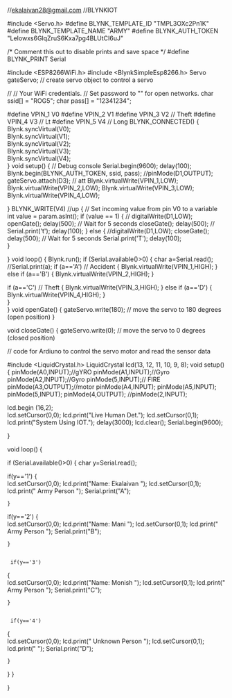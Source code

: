 //ekalaivan28@gmail.com
//BLYNKIOT

#include <Servo.h>
#define BLYNK_TEMPLATE_ID "TMPL3OXc2Pn1K"
#define BLYNK_TEMPLATE_NAME "ARMY"
#define BLYNK_AUTH_TOKEN "LeIowxs6GlqZruS6Kxa7pg4BLUtCI6uJ"


/* Comment this out to disable prints and save space */
#define BLYNK_PRINT Serial


#include <ESP8266WiFi.h>
#include <BlynkSimpleEsp8266.h>
Servo gateServo;  // create servo object to control a servo

//
// Your WiFi credentials.
// Set password to "" for open networks.
char ssid[] = "ROG5";
char pass[] = "12341234";

#define VPIN_1    V0 
#define VPIN_2    V1 
#define VPIN_3    V2  // Theft
#define VPIN_4    V3  // Lt
#define VPIN_5    V4  // Long
BLYNK_CONNECTED()
{ 
  Blynk.syncVirtual(V0);  
  Blynk.syncVirtual(V1);  
  Blynk.syncVirtual(V2);  
  Blynk.syncVirtual(V3);  
  Blynk.syncVirtual(V4);   
}
void setup()
{
  // Debug console
  Serial.begin(9600);
  delay(100);
  Blynk.begin(BLYNK_AUTH_TOKEN, ssid, pass);
  //pinMode(D1,OUTPUT); 
  gateServo.attach(D3);  // att
  Blynk.virtualWrite(VPIN_1,LOW); 
  Blynk.virtualWrite(VPIN_2,LOW); 
  Blynk.virtualWrite(VPIN_3,LOW); 
  Blynk.virtualWrite(VPIN_4,LOW); 
  
}
BLYNK_WRITE(V4) //up
{
  // Set incoming value from pin V0 to a variable
  int value = param.asInt();
  if (value == 1)
  {
    // digitalWrite(D1,LOW);
    openGate();
  delay(500);  // Wait for 5 seconds
  closeGate();
  delay(500);  //
     Serial.print('t');
     delay(100);
  }
  else
  {
     //digitalWrite(D1,LOW);
     closeGate();
    delay(500);  // Wait for 5 seconds
     Serial.print('T');
     delay(100);    
    }
  
}
void loop()
{
  Blynk.run();
  if (Serial.available()>0) 
  {
  char a=Serial.read();
  //Serial.print(a);
if (a=='A') // Accident
{
  Blynk.virtualWrite(VPIN_1,HIGH); 
}
else if (a=='B')
{
  Blynk.virtualWrite(VPIN_2,HIGH); 
  }

if (a=='C') // Theft 
{
  Blynk.virtualWrite(VPIN_3,HIGH); 
}
else if (a=='D')
{
  Blynk.virtualWrite(VPIN_4,HIGH); 
  }  
  }  
}
void openGate() {
  gateServo.write(180);  // move the servo to 180 degrees (open position)
}

void closeGate() {
  gateServo.write(0);  // move the servo to 0 degrees (closed position)





  // code for Ardiuno to control the servo motor and read the sensor data

  #include <LiquidCrystal.h>
LiquidCrystal lcd(13, 12, 11, 10, 9, 8);
void setup()
{
   pinMode(A0,INPUT);//gYRO
   pinMode(A1,INPUT);//Gyro
   pinMode(A2,INPUT);//Gyro
   pinMode(5,INPUT);// FIRE
   pinMode(A3,OUTPUT);//motor 
   pinMode(A4,INPUT);
   pinMode(A5,INPUT);
   pinMode(5,INPUT);
   pinMode(4,OUTPUT);
   //pinMode(2,INPUT);
   
   lcd.begin (16,2);  
   lcd.setCursor(0,0);
   lcd.print("Live Human Det.");
   lcd.setCursor(0,1);
   lcd.print("System Using IOT.");
   delay(3000);
   lcd.clear();
   Serial.begin(9600);
   
}    
    
void loop()
{

  if (Serial.available()>0) 
  {
  char y=Serial.read();


  if(y=='1')
  {  
     lcd.setCursor(0,0);
     lcd.print("Name: Ekalaivan ");
     lcd.setCursor(0,1);
     lcd.print("   Army Person ");
     Serial.print("A");

    }

  if(y=='2')
  {  
     lcd.setCursor(0,0);
     lcd.print("Name:  Mani     ");
     lcd.setCursor(0,1);
     lcd.print("   Army Person ");
     Serial.print("B");

    }


     if(y=='3')
  {  
     lcd.setCursor(0,0);
     lcd.print("Name: Monish    ");
     lcd.setCursor(0,1);
     lcd.print("   Army Person ");
     Serial.print("C");

    }

    
     if(y=='4')
  {  
     lcd.setCursor(0,0);
     lcd.print(" Unknown Person ");
     lcd.setCursor(0,1);
     lcd.print("                  ");
     Serial.print("D");

    }

  }
}

 

}
